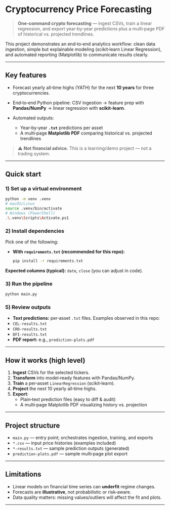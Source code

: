 # Cryptocurrency Price Forecasting

> **One‑command crypto forecasting** — ingest CSVs, train a linear regression, and export year‑by‑year predictions plus a multi‑page PDF of historical vs. projected trendlines.

This project demonstrates an end‑to‑end analytics workflow: clean data ingestion, simple but explainable modeling (scikit‑learn Linear Regression), and automated reporting (Matplotlib) to communicate results clearly.

---

## Key features
- Forecast yearly all‑time highs (YATH) for the next **10 years** for three cryptocurrencies.
- End‑to‑end Python pipeline: CSV ingestion → feature prep with **Pandas/NumPy** → linear regression with **scikit‑learn**.

- Automated outputs:
  - Year‑by‑year **`.txt`** predictions per asset
  - A multi‑page **Matplotlib PDF** comparing historical vs. projected trendlines

> ⚠️ **Not financial advice.** This is a learning/demo project — not a trading system.

---

## Quick start

### 1) Set up a virtual environment
```bash
python -m venv .venv
# macOS/Linux
source .venv/bin/activate
# Windows (PowerShell)
.\.venv\Scripts\Activate.ps1
```

### 2) Install dependencies
Pick one of the following:

- **With `requirements.txt` (recommended for this repo):**
  ```bash
  pip install -r requirements.txt
  ```
**Expected columns (typical):** `date`, `close` (you can adjust in code).

### 3) Run the pipeline
```bash
python main.py
```

### 5) Review outputs
- **Text predictions:** per‑asset `.txt` files. Examples observed in this repo:
- `CEL-results.txt`
- `CRO-results.txt`
- `DFI-results.txt`
- **PDF report:** e.g., `prediction-plots.pdf`

---

## How it works (high level)
1. **Ingest** CSVs for the selected tickers.
2. **Transform** into model‑ready features with Pandas/NumPy.
3. **Train** a per‑asset `LinearRegression` (scikit‑learn).
4. **Project** the next 10 yearly all‑time highs.
5. **Export**:
   - Plain‑text prediction files (easy to diff & audit)
   - A multi‑page Matplotlib PDF visualizing history vs. projection

---

## Project structure 
- `main.py` — entry point; orchestrates ingestion, training, and exports
- `*.csv` — input price histories (examples included)
- `*-results.txt` — sample prediction outputs (generated)
- `prediction-plots.pdf` — sample multi‑page plot export

---

## Limitations
- Linear models on financial time series can **underfit** regime changes.
- Forecasts are **illustrative**, not probabilistic or risk‑aware.
- Data quality matters: missing values/outliers will affect the fit and plots.

---
